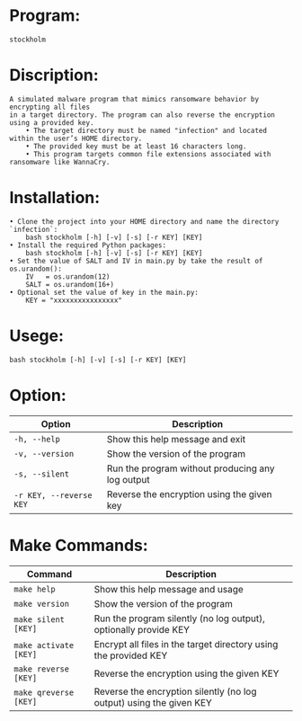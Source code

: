 # Program:
    stockholm

# Discription:
    A simulated malware program that mimics ransomware behavior by encrypting all files
    in a target directory. The program can also reverse the encryption using a provided key.
        • The target directory must be named "infection" and located within the user’s HOME directory.
        • The provided key must be at least 16 characters long.
        • This program targets common file extensions associated with ransomware like WannaCry.

 # Installation:
    • Clone the project into your HOME directory and name the directory `infection`:
        bash stockholm [-h] [-v] [-s] [-r KEY] [KEY]
    • Install the required Python packages:
        bash stockholm [-h] [-v] [-s] [-r KEY] [KEY]
    • Set the value of SALT and IV in main.py by take the result of os.urandom():
        IV   = os.urandom(12)
        SALT = os.urandom(16+)
    • Optional set the value of key in the main.py:
        KEY = "xxxxxxxxxxxxxxxx"

# Usege:
    bash stockholm [-h] [-v] [-s] [-r KEY] [KEY]

# Option:
| Option                  | Description                                      |
| ----------------------- | ------------------------------------------------ |
| `-h, --help`            | Show this help message and exit                  |
| `-v, --version`         | Show the version of the program                  |
| `-s, --silent`          | Run the program without producing any log output |
| `-r KEY, --reverse KEY` | Reverse the encryption using the given key       |

# Make Commands:
| Command               | Description                                                         |
| --------------------- | ------------------------------------------------------------------- |
| `make help`           | Show this help message and usage                                    |
| `make version`        | Show the version of the program                                     |
| `make silent [KEY]`   | Run the program silently (no log output), optionally provide KEY    |
| `make activate [KEY]` | Encrypt all files in the target directory using the provided KEY    |
| `make reverse [KEY]`  | Reverse the encryption using the given KEY                          |
| `make qreverse [KEY]` | Reverse the encryption silently (no log output) using the given KEY |
